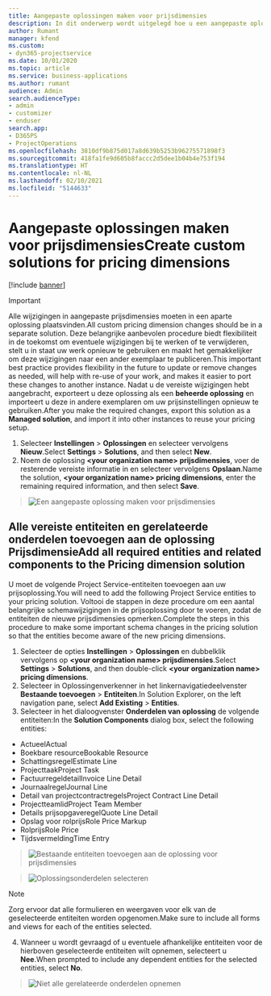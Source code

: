 ```yaml
---
title: Aangepaste oplossingen maken voor prijsdimensies
description: In dit onderwerp wordt uitgelegd hoe u een aangepaste oplossing kunt maken bij het maken van aangepaste prijsdimensies.
author: Rumant
manager: kfend
ms.custom:
- dyn365-projectservice
ms.date: 10/01/2020
ms.topic: article
ms.service: business-applications
ms.author: rumant
audience: Admin
search.audienceType:
- admin
- customizer
- enduser
search.app:
- D365PS
- ProjectOperations
ms.openlocfilehash: 3810df9b875d017a8d639b5253b96275571898f3
ms.sourcegitcommit: 418fa1fe9d605b8faccc2d5dee1b04b4e753f194
ms.translationtype: HT
ms.contentlocale: nl-NL
ms.lasthandoff: 02/10/2021
ms.locfileid: "5144633"
---
```

# <a name="create-custom-solutions-for-pricing-dimensions"></a><span data-ttu-id="30958-103">Aangepaste oplossingen maken voor prijsdimensies</span><span class="sxs-lookup"><span data-stu-id="30958-103">Create custom solutions for pricing dimensions</span></span>

[!include [banner](../includes/psa-now-project-operations.md)]

> [!IMPORTANT]
> <span data-ttu-id="30958-104">Alle wijzigingen in aangepaste prijsdimensies moeten in een aparte oplossing plaatsvinden.</span><span class="sxs-lookup"><span data-stu-id="30958-104">All custom pricing dimension changes should be in a separate solution.</span></span> <span data-ttu-id="30958-105">Deze belangrijke aanbevolen procedure biedt flexibiliteit in de toekomst om eventuele wijzigingen bij te werken of te verwijderen, stelt u in staat uw werk opnieuw te gebruiken en maakt het gemakkelijker om deze wijzigingen naar een ander exemplaar te publiceren.</span><span class="sxs-lookup"><span data-stu-id="30958-105">This important best practice provides flexibility in the future to update or remove changes as needed, will help with re-use of your work, and makes it easier to port these changes to another instance.</span></span> <span data-ttu-id="30958-106">Nadat u de vereiste wijzigingen hebt aangebracht, exporteert u deze oplossing als een **beheerde oplossing** en importeert u deze in andere exemplaren om uw prijsinstellingen opnieuw te gebruiken.</span><span class="sxs-lookup"><span data-stu-id="30958-106">After you make the required changes, export this solution as a **Managed solution**, and import it into other instances to reuse your pricing setup.</span></span>

1. <span data-ttu-id="30958-107">Selecteer **Instellingen** > **Oplossingen** en selecteer vervolgens **Nieuw**.</span><span class="sxs-lookup"><span data-stu-id="30958-107">Select **Settings** > **Solutions**, and then select **New**.</span></span> 
2. <span data-ttu-id="30958-108">Noem de oplossing **\<your organization name> prijsdimensies**, voer de resterende vereiste informatie in en selecteer vervolgens **Opslaan**.</span><span class="sxs-lookup"><span data-stu-id="30958-108">Name the solution, **\<your organization name> pricing dimensions**, enter the remaining required information, and then select **Save**.</span></span>

> ![Een aangepaste oplossing maken voor prijsdimensies](media/Creation-of-custom-pricing-dimension-solution.PNG)
  
## <a name="add-all-required-entities-and-related-components-to-the-pricing-dimension-solution"></a><span data-ttu-id="30958-110">Alle vereiste entiteiten en gerelateerde onderdelen toevoegen aan de oplossing Prijsdimensie</span><span class="sxs-lookup"><span data-stu-id="30958-110">Add all required entities and related components to the Pricing dimension solution</span></span>
<span data-ttu-id="30958-111">U moet de volgende Project Service-entiteiten toevoegen aan uw prijsoplossing.</span><span class="sxs-lookup"><span data-stu-id="30958-111">You will need to add the following Project Service entities to your pricing solution.</span></span> <span data-ttu-id="30958-112">Voltooi de stappen in deze procedure om een aantal belangrijke schemawijzigingen in de prijsoplossing door te voeren, zodat de entiteiten de nieuwe prijsdimensies opmerken.</span><span class="sxs-lookup"><span data-stu-id="30958-112">Complete the steps in this procedure to make some important schema changes in the pricing solution so that the entities become aware of the new pricing dimensions.</span></span>

1. <span data-ttu-id="30958-113">Selecteer de opties **Instellingen** > **Oplossingen** en dubbelklik vervolgens op **\<your organization name> prijsdimensies**.</span><span class="sxs-lookup"><span data-stu-id="30958-113">Select **Settings** > **Solutions**, and then double-click **\<your organization name> pricing dimensions**.</span></span> 
2. <span data-ttu-id="30958-114">Selecteer in Oplossingenverkenner in het linkernavigatiedeelvenster **Bestaande toevoegen** > **Entiteiten**.</span><span class="sxs-lookup"><span data-stu-id="30958-114">In Solution Explorer, on the left navigation pane, select **Add Existing** > **Entities**.</span></span>
3. <span data-ttu-id="30958-115">Selecteer in het dialoogvenster **Onderdelen van oplossing** de volgende entiteiten:</span><span class="sxs-lookup"><span data-stu-id="30958-115">In the **Solution Components** dialog box, select the following entities:</span></span>

- <span data-ttu-id="30958-116">Actueel</span><span class="sxs-lookup"><span data-stu-id="30958-116">Actual</span></span>
- <span data-ttu-id="30958-117">Boekbare resource</span><span class="sxs-lookup"><span data-stu-id="30958-117">Bookable Resource</span></span>
- <span data-ttu-id="30958-118">Schattingsregel</span><span class="sxs-lookup"><span data-stu-id="30958-118">Estimate Line</span></span>
- <span data-ttu-id="30958-119">Projecttaak</span><span class="sxs-lookup"><span data-stu-id="30958-119">Project Task</span></span>
- <span data-ttu-id="30958-120">Factuurregeldetail</span><span class="sxs-lookup"><span data-stu-id="30958-120">Invoice Line Detail</span></span>
- <span data-ttu-id="30958-121">Journaalregel</span><span class="sxs-lookup"><span data-stu-id="30958-121">Journal Line</span></span>
- <span data-ttu-id="30958-122">Detail van projectcontractregels</span><span class="sxs-lookup"><span data-stu-id="30958-122">Project Contract Line Detail</span></span>
- <span data-ttu-id="30958-123">Projectteamlid</span><span class="sxs-lookup"><span data-stu-id="30958-123">Project Team Member</span></span>
- <span data-ttu-id="30958-124">Details prijsopgaveregel</span><span class="sxs-lookup"><span data-stu-id="30958-124">Quote Line Detail</span></span>
- <span data-ttu-id="30958-125">Opslag voor rolprijs</span><span class="sxs-lookup"><span data-stu-id="30958-125">Role Price Markup</span></span>
- <span data-ttu-id="30958-126">Rolprijs</span><span class="sxs-lookup"><span data-stu-id="30958-126">Role Price</span></span> 
- <span data-ttu-id="30958-127">Tijdsvermelding</span><span class="sxs-lookup"><span data-stu-id="30958-127">Time Entry</span></span> 

> ![Bestaande entiteiten toevoegen aan de oplossing voor prijsdimensies](media/Existing-entities-to-PD-solution.png)

> ![Oplossingsonderdelen selecteren](media/Dimension-Components.png)

> [!NOTE]
> <span data-ttu-id="30958-130">Zorg ervoor dat alle formulieren en weergaven voor elk van de geselecteerde entiteiten worden opgenomen.</span><span class="sxs-lookup"><span data-stu-id="30958-130">Make sure to include all forms and views for each of the entities selected.</span></span>

4. <span data-ttu-id="30958-131">Wanneer u wordt gevraagd of u eventuele afhankelijke entiteiten voor de hierboven geselecteerde entiteiten wilt opnemen, selecteert u **Nee**.</span><span class="sxs-lookup"><span data-stu-id="30958-131">When prompted to include any dependent entities for the selected entities, select **No**.</span></span>

> ![Niet alle gerelateerde onderdelen opnemen](media/Do-not-include-required.png)


